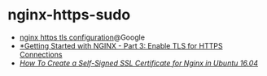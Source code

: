 # nginx-https-sudo

* [nginx https tls configuration](https://www.google.com/search?q=nginx+https+tls+configuration)@Google
* [*Getting Started with NGINX - Part 3: Enable TLS for HTTPS Connections](https://www.linode.com/docs/web-servers/nginx/enable-tls-on-nginx-for-https-connections/)
* [*How To Create a Self-Signed SSL Certificate for Nginx in Ubuntu 16.04*](https://www.digitalocean.com/community/tutorials/how-to-create-a-self-signed-ssl-certificate-for-nginx-in-ubuntu-16-04)
